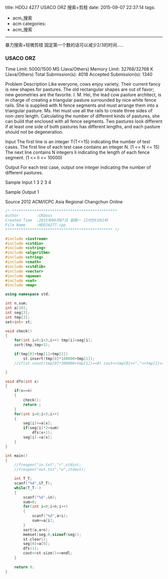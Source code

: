 title: HDOJ 4277 USACO ORZ 搜索+剪枝
date: 2015-09-07 22:37:14
tags: 
- acm_搜索
- acm
categories:
- acm_搜索
---


暴力搜索+轻微剪枝
固定第一个数的话可以减少2/3的时间.....

### USACO ORZ

Time Limit: 5000/1500 MS (Java/Others)    Memory Limit: 32768/32768 K (Java/Others)
Total Submission(s): 4018    Accepted Submission(s): 1340


Problem Description
Like everyone, cows enjoy variety. Their current fancy is new shapes for pastures. The old rectangular shapes are out of favor; new geometries are the favorite.
I. M. Hei, the lead cow pasture architect, is in charge of creating a triangular pasture surrounded by nice white fence rails. She is supplied with N fence segments and must arrange them into a triangular pasture. Ms. Hei must use all the rails to create three sides of non-zero length. Calculating the number of different kinds of pastures, she can build that enclosed with all fence segments. 
Two pastures look different if at least one side of both pastures has different lengths, and each pasture should not be degeneration.
 

Input
The first line is an integer T(T<=15) indicating the number of test cases.
The first line of each test case contains an integer N. (1 <= N <= 15)
The next line contains N integers li indicating the length of each fence segment. (1 <= li <= 10000)
 

Output
For each test case, output one integer indicating the number of different pastures.
 

Sample Input
1
3
2 3 4
 

Sample Output
1
 

Source
2012 ACM/ICPC Asia Regional Changchun Online

 
```c++
/* ***********************************************
Author        :CKboss
Created Time  :2015年09月07日 星期一 21时39分52秒
File Name     :HDOJ4277.cpp
************************************************ */

#include <iostream>
#include <cstdio>
#include <cstring>
#include <algorithm>
#include <string>
#include <cmath>
#include <cstdlib>
#include <vector>
#include <queue>
#include <set>
#include <map>

using namespace std;

int n,sum;
int a[20];
int seg[3];
int tmp[3];
set<int> st;

void check()
{
	for(int i=0;i<3;i++) tmp[i]=seg[i];
	sort(tmp,tmp+3);

	if(tmp[0]+tmp[1]>tmp[2]) 
		st.insert(tmp[0]*160000+tmp[1]);
	//if(st.count(tmp[0]*300000+tmp[1])==0) cout<<tmp[0]<<","<<tmp[1]<<","<<tmp[2]<<endl;

}

void dfs(int x)
{
	if(x==n)
	{
		check();
		return ;
	}
	for(int i=0;i<3;i++)
	{
		seg[i]+=a[x];
		if(seg[i]*2<sum) 
			dfs(x+1);
		seg[i]-=a[x];
	}
}

int main()
{
    //freopen("in.txt","r",stdin);
    //freopen("out.txt","w",stdout);

	int T_T;
	scanf("%d",&T_T);
	while(T_T--)
	{
		scanf("%d",&n);
		sum=0;
		for(int i=0;i<n;i++) 
		{
			scanf("%d",a+i);
			sum+=a[i];
		}
		sort(a,a+n);
		memset(seg,0,sizeof(seg));
		st.clear();
		seg[0]=a[0];
		dfs(1);
		cout<<st.size()<<endl;
	}
    
    return 0;
}

```


